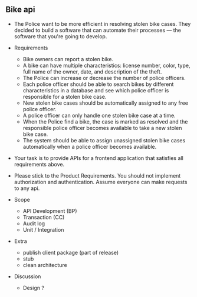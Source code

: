 ## Bike api

- The Police want to be more efficient in resolving stolen bike cases. They decided to build a software that can automate their processes
  — the software that you're going to develop.
- Requirements
  - Bike owners can report a stolen bike.
  - A bike can have multiple characteristics: license number, color, type, full name of the owner, date, and description of the theft.
  - The Police can increase or decrease the number of police officers.
  - Each police officer should be able to search bikes by different characteristics in a database and see which police officer is responsible for a stolen bike case.
  - New stolen bike cases should be automatically assigned to any free police officer.
  - A police officer can only handle one stolen bike case at a time.
  - When the Police find a bike, the case is marked as resolved and the responsible police officer becomes available to take a new stolen bike case.
  - The system should be able to assign unassigned stolen bike cases automatically when a police officer becomes available.
- Your task is to provide APIs for a frontend application that satisfies all requirements above.

- Please stick to the Product Requirements.
  You should not implement authorization and authentication. Assume everyone can make requests to any api.

- Scope

  - API Development (BP)
  - Transaction (CC)
  - Audit log
  - Unit / Integration

- Extra

  - publish client package (part of release)
  - stub
  - clean architecture

- Discussion
  - Design ?
